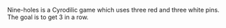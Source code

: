 Nine-holes is a Cyrodilic game which uses three red and three white pins. The goal is to get 3 in a row.